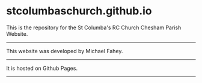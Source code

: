 # stcolumbaschurch.github.io

This is the repository for the St Columba's RC Church Chesham Parish Website.
______________________________________________________________________________
This website was developed by Michael Fahey.
______________________________________________________________________________
It is hosted on Github Pages.
______________________________________________________________________________
